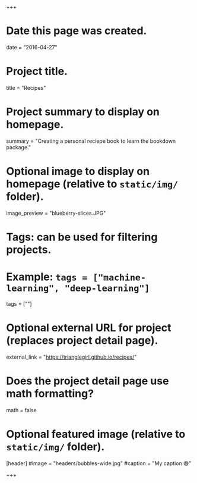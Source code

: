+++
# Date this page was created.
date = "2016-04-27"

# Project title.
title = "Recipes"

# Project summary to display on homepage.
summary = "Creating a personal reciepe book to learn the bookdown package."

# Optional image to display on homepage (relative to `static/img/` folder).
image_preview = "blueberry-slices.JPG"

# Tags: can be used for filtering projects.
# Example: `tags = ["machine-learning", "deep-learning"]`
tags = [""]

# Optional external URL for project (replaces project detail page).
external_link = "https://trianglegirl.github.io/recipes/"

# Does the project detail page use math formatting?
math = false

# Optional featured image (relative to `static/img/` folder).
[header]
#image = "headers/bubbles-wide.jpg"
#caption = "My caption :smile:"

+++
